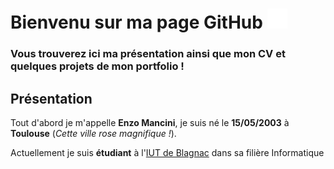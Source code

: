 # Bienvenu sur ma page GitHub <img src="images/GitHub-Mark-Light-32px.png">

  ### Vous trouverez ici ma présentation ainsi que mon CV et quelques projets de mon portfolio !

## Présentation

   Tout d'abord je m'appelle **Enzo Mancini**, je suis né le **15/05/2003** à **Toulouse** (_Cette ville rose magnifique !_).

   Actuellement je suis **étudiant** à l'[IUT de Blagnac](https://www.iut-blagnac.fr/fr) dans sa filière Informatique
